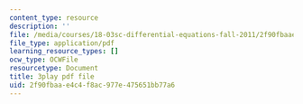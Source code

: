 ```yaml
---
content_type: resource
description: ''
file: /media/courses/18-03sc-differential-equations-fall-2011/2f90fbaae4c4f8ac977e475651bb77a6_te6Mplq3DCU.pdf
file_type: application/pdf
learning_resource_types: []
ocw_type: OCWFile
resourcetype: Document
title: 3play pdf file
uid: 2f90fbaa-e4c4-f8ac-977e-475651bb77a6
---
```

